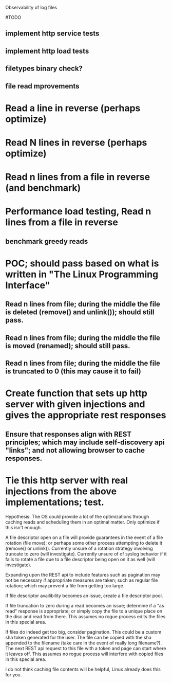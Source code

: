 Observability of log files

#TODO
## implement http service tests
## implement http load tests
## filetypes binary check?
## file read mprovements

# Read a line in reverse (perhaps optimize)
# Read N lines in reverse (perhaps optimize)

# Read n lines from a file in reverse (and benchmark)
# Performance load testing, Read n lines from a file in reverse
## benchmark greedy reads

# POC; should pass based on what is written in "The Linux Programming Interface"
## Read n lines from file; during the middle the file is deleted (remove() and unlink()); should still pass.
## Read n lines from file; during the middle the file is moved (renamed); should still pass.
## Read n lines from file; during the middle the file is truncated to 0 (this may cause it to fail)

# Create function that sets up http server with given injections and gives the appropriate rest responses
## Ensure that responses align with REST principles; which may include self-discovery api "links"; and not allowing browser to cache responses.
# Tie this http server with real injections from the above implementations; test.

Hypothesis:
The OS could provide a lot of the optimizations through caching reads and scheduling them in an optimal matter. Only optimize if this isn't enough.

A file descriptor open on a file will provide guarantees in the event of a file rotation (file move); or perhaps some other process attempting to delete it (remove() or unlink(). Currently unsure of a rotation strategy involving truncate to zero (will investigate). Currently unsure of of syslog behavior if it fails to rotate a file due to a file descriptor being open on it as well (will investigate).

Expanding upon the REST api to include features such as pagination may not be necessary if appropriate measures are taken; such as regular file rotation; which may prevent a file from getting too large.

If file descriptor availibility becomes an issue, create a file descriptor pool.

If file truncation to zero during a read becomes an issue; determine if a "as read" response is appropriate; or simply copy the file to a unique place on the disc and read from there. This assumes no rogue process edits the files in this special area.

If files do indeed get too big, consider pagination. This could be a custom sha token generated for the user. The file can be copied with the sha appended to the filename (take care in the event of really long filename?). The next REST api request to this file with a token and page can start where it leaves off. This assumes no rogue process will interfere with copied files in this special area.

I do not think caching file contents will be helpful, Linux already does this for you.

